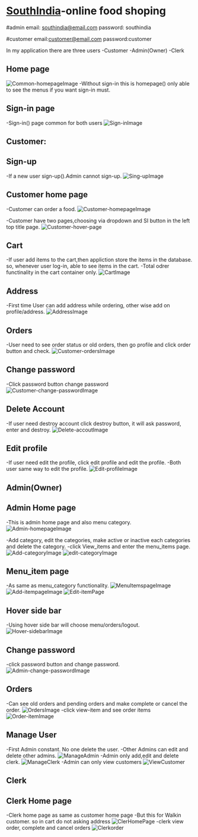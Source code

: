 # [SouthIndia](https://southindia.herokuapp.com/)-online food shoping

#admin
  email: southindia@email.com
  password: southindia

#customer
  email:customer@email.com
  password:customer

In my application there are three users
  -Customer
  -Admin(Owner)
  -Clerk

## Home page
![Common-homepageImage](/images/common-homepage.png)
-Without sign-in this is homepage() only able to see the menus if you want sign-in must.

## Sign-in page
-Sign-in() page common for both users
![Sign-inImage](/images/sign-in.png)

## Customer:
  ## Sign-up
  -If a new user sign-up().Admin cannot sign-up.
  ![Sing-upImage](/images/customer/sign-up.png)


  ## Customer home page
  -Customer can order a food.
  ![Customer-homepageImage](images/customer/customer-homepage.png)

  -Customer have two pages,choosing via dropdown and SI button in the left top title page.
  ![Customer-hover-page](images/customer/dropdown.png)

  ## Cart
  -If user add items to the cart,then appliction store the items in the database.
   so, whenever user log-in, able to see items in the cart.
  -Total odrer functinality in the cart container only.
  ![CartImage](images/customer/cart.png)

  ## Address
  -First time User can add address while ordering, other wise add on profile/address.
  ![AddressImage](images/customer/address.png)

  ## Orders
  -User need to see order status or old orders, then go profile and click order button and check.
  ![Customer-ordersImage](images/customer/orders.png)

  ## Change password
  -Click password button change password
  ![Customer-change-passwordImage](images/customer/customer-password.png)

  ## Delete Account
  -If user need destroy account click destroy button, it will ask password, enter and destroy.
  ![Delete-accoutImage](images/customer/destroy.png)


  ## Edit profile
  -If user need edit the profile, click edit profile and edit the profile.
  -Both user same way to edit the profile.
  ![Edit-profileImage](images/edit-profile.png)

## Admin(Owner)

  ## Admin Home page
  -This is admin home page and also menu category.
  ![Admin-homepageImage](images/admin/admin-homepage.png)

  -Add category, edit the categories, make active or inactive each categories and delete the category.
  -click View_items and enter the menu_items page.
  ![Add-categoryImage](images/admin/add-category.png)
  ![edit-categoryImage](images/admin/edit-category.png)

  ## Menu_item page
  -As same as menu_category functionality.
  ![MenuItemspageImage](images/admin/items-page.png)
  ![Add-itempageImage](images/admin/add-item.png)
  ![Edit-itemPage](images/admin/edit-item.png)

  ## Hover side bar
  -Using hover side bar will choose menu/orders/logout.
  ![Hover-sidebarImage](images/admin/hover-sidebar.png)

  ## Change password
  -click password button and change password.
  ![Admin-change-passwordImage](images/admin/admin-passwordchange.png)

  ## Orders
  -Can see old orders and pending orders and make complete or cancel the order.
  ![OrdersImage](images/admin/admin-orders.png)
  -click view-item and see order items
  ![Order-itemImage](images/admin/admin-view-orderitems.png)

  ## Manage User
  -First Admin constant. No one delete the user.
  -Other Admins can edit and delete other admins.
  ![ManageAdmin](images/admin/show_admin.png)
  -Admin only add,edit and delete clerk.
  ![ManageClerk](images/admin/show_clerk.png)
  -Admin can only view customers
  ![ViewCustomer](images/admin/show_customer.png)

## Clerk

  ## Clerk Home page
  -Clerk home page as same as customer home page
  -But this for Walkin customer. so in cart do not asking address
  ![ClerHomePage](images/clerk_homepage.png)
  -clerk view order, complete and cancel orders
  ![Clerkorder](images/admin/admin-order.png)
